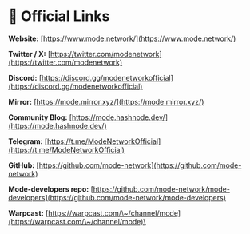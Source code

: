 # 🔗 Official Links

**Website:** [https://www.mode.network/](https://www.mode.network/)

**Twitter / X:** [https://twitter.com/modenetwork](https://twitter.com/modenetwork)

**Discord:** [https://discord.gg/modenetworkofficial](https://discord.gg/modenetworkofficial)

**Mirror:** [https://mode.mirror.xyz/](https://mode.mirror.xyz/)

**Community Blog:** [https://mode.hashnode.dev/](https://mode.hashnode.dev/)

**Telegram:** [https://t.me/ModeNetworkOfficial](https://t.me/ModeNetworkOfficial)

**GitHub:** [https://github.com/mode-network](https://github.com/mode-network)

**Mode-developers repo:** [https://github.com/mode-network/mode-developers](https://github.com/mode-network/mode-developers)

**Warpcast:** [https://warpcast.com/\~/channel/mode](https://warpcast.com/\~/channel/mode)\




\
[\
\
\
\
\
](https://www.mode.network/https://mode.mirror.xyz/https://docs.mode.network/https://mode.hashnode.dev/https://twitter.com/modenetworkhttps://discord.gg/modenetworkofficial)
